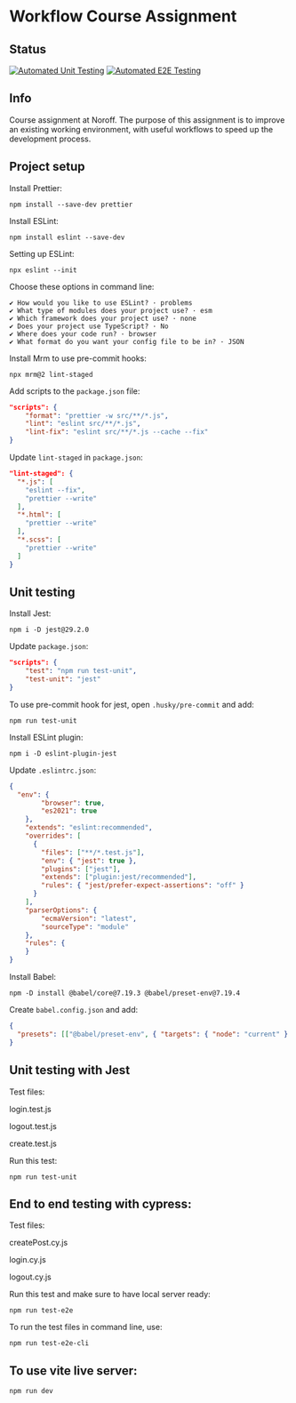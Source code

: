 # Workflow Course Assignment 

## Status
[![Automated Unit Testing](https://github.com/adrianBrands/social-media-client/actions/workflows/unit-test.yml/badge.svg)](https://github.com/adrianBrands/social-media-client/actions/workflows/unit-test.yml)
[![Automated E2E Testing](https://github.com/adrianBrands/social-media-client/actions/workflows/e2e-test.yml/badge.svg)](https://github.com/adrianBrands/social-media-client/actions/workflows/e2e-test.yml)


## Info 
Course assignment at Noroff. The purpose of this assignment is to improve an existing working environment, with useful workflows to speed up the development process. 

## Project setup 

Install Prettier:

```
npm install --save-dev prettier
```

Install ESLint:

```
npm install eslint --save-dev
```

Setting up ESLint:

```
npx eslint --init
```

Choose these options in command line: 

```
✔ How would you like to use ESLint? · problems
✔ What type of modules does your project use? · esm
✔ Which framework does your project use? · none
✔ Does your project use TypeScript? · No
✔ Where does your code run? · browser
✔ What format do you want your config file to be in? · JSON
```

Install Mrm to use pre-commit hooks: 

```
npx mrm@2 lint-staged
```

Add scripts to the `package.json` file:

```json
"scripts": {
    "format": "prettier -w src/**/*.js",
    "lint": "eslint src/**/*.js",
    "lint-fix": "eslint src/**/*.js --cache --fix"
}
```

Update `lint-staged` in `package.json`:

```json
"lint-staged": {
  "*.js": [
    "eslint --fix",
    "prettier --write"
  ],
  "*.html": [
    "prettier --write"
  ],
  "*.scss": [
    "prettier --write"
  ]
}
```
## Unit testing 

Install Jest: 

```
npm i -D jest@29.2.0
```

Update `package.json`: 

```json
"scripts": {
    "test": "npm run test-unit",
    "test-unit": "jest"
}
```

To use pre-commit hook for jest, open `.husky/pre-commit` and add: 

```
npm run test-unit
```

Install ESLint plugin:

```
npm i -D eslint-plugin-jest
```

Update `.eslintrc.json`:

```json
{
  "env": {
        "browser": true,
        "es2021": true
    },
    "extends": "eslint:recommended",
    "overrides": [
      {
        "files": ["**/*.test.js"],
        "env": { "jest": true },
        "plugins": ["jest"],
        "extends": ["plugin:jest/recommended"],
        "rules": { "jest/prefer-expect-assertions": "off" }
      }
    ],
    "parserOptions": {
        "ecmaVersion": "latest",
        "sourceType": "module"
    },
    "rules": {
    }
}
```

Install Babel: 

```
npm -D install @babel/core@7.19.3 @babel/preset-env@7.19.4
```

Create `babel.config.json` and add: 

```json
{
  "presets": [["@babel/preset-env", { "targets": { "node": "current" } }]]
}
```

## Unit testing with Jest

Test files:

login.test.js

logout.test.js

create.test.js

Run this test: 

```
npm run test-unit
```

## End to end testing with cypress: 

Test files: 

createPost.cy.js

login.cy.js

logout.cy.js

Run this test and make sure to have local server ready: 

```
npm run test-e2e
```

To run the test files in command line, use: 

```
npm run test-e2e-cli
```

## To use vite live server: 

```
npm run dev
```
